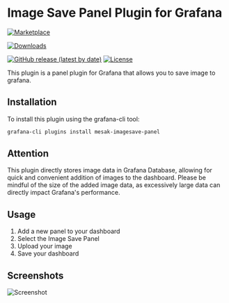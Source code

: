 # Image Save Panel Plugin for Grafana

[![Marketplace](https://img.shields.io/badge/dynamic/json?logo=grafana&color=F47A20&label=marketplace&prefix=v&url=https%3A%2F%2Fgrafana.com%2Fapi%2Fplugins%2Fmesak-imagesave-panel&query=%24.version)](https://grafana.com/grafana/plugins/mesak-imagesave-panel)

[![Downloads](https://img.shields.io/badge/dynamic/json?logo=grafana&color=F47A20&label=downloads&url=https%3A%2F%2Fgrafana.com%2Fapi%2Fplugins%2Fmesak-imagesave-panel&query=%24.downloads)](https://grafana.com/grafana/plugins/mesak-imagesave-panel)

[![GitHub release (latest by date)](https://img.shields.io/github/v/release/mesak/grafana-imagesave-panel?color=brightgreen&logo=github&label=latest)](https://github.com/mesak/grafana-imagesave-panel)
[![License](https://img.shields.io/github/license/mesak/grafana-imagesave-panel)](https://github.com/mesak/grafana-imagesave-panel/blob/master/LICENSE)

This plugin is a panel plugin for Grafana that allows you to save image to grafana.

## Installation

To install this plugin using the grafana-cli tool:

```bash
grafana-cli plugins install mesak-imagesave-panel
```

## Attention
This plugin directly stores image data in Grafana Database, allowing for quick and convenient addition of images to the dashboard. Please be mindful of the size of the added image data, as excessively large data can directly impact Grafana's performance.

## Usage

1. Add a new panel to your dashboard
2. Select the Image Save Panel
3. Upload your image
4. Save your dashboard

## Screenshots

![Screenshot](https://raw.githubusercontent.com/mesak/grafana-imagesave-panel/main/src/img/screenshot.jpg)

